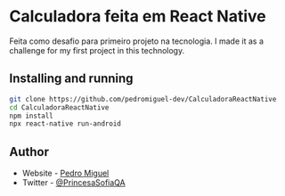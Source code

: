 


# Calculadora feita em React Native
Feita como desafio para primeiro projeto na tecnologia.
I made it as a challenge for my first project in this technology.

## Installing and running
```bash
git clone https://github.com/pedromiguel-dev/CalculadoraReactNative
cd CalculadoraReactNative
npm install
npx react-native run-android
```
## Author
- Website - [Pedro Miguel](https://github.com/pedromiguel-dev)
- Twitter - [@PrincesaSofiaQA](https://twitter.com/PrincesaSofiaQA)

